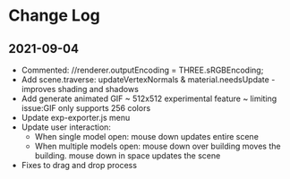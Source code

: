 # Change Log

## 2021-09-04

* Commented: 	//renderer.outputEncoding = THREE.sRGBEncoding;
* Add scene.traverse: updateVertexNormals & material.needsUpdate - improves shading and shadows
* Add generate animated GIF ~ 512x512 experimental feature ~ limiting issue:GIF only supports 256 colors
* Update exp-exporter.js menu
* Update user interaction:
	* When single model open: mouse down updates entire scene
	* When multiple models open: mouse down over building moves the building. mouse down in space updates the scene
* Fixes to drag and drop process

